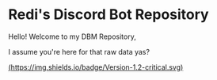 # Redi's Discord Bot Repository

Hello! Welcome to my DBM Repository,

I assume you're here for that raw data yas?

[(https://img.shields.io/badge/Version-1.2-critical.svg)](https://bitbucket.org/lbesson/ansi-colors)